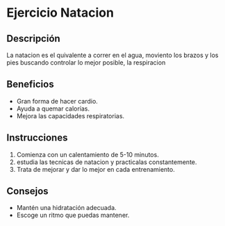 # Ejercicio Natacion
## Descripción
La natacion es el quivalente a correr en el agua, moviento los brazos y los pies buscando controlar lo mejor posible, la respiracion
## Beneficios
- Gran forma de hacer cardio.
- Ayuda a quemar calorías.
- Mejora las capacidades respiratorias.
## Instrucciones
1. Comienza con un calentamiento de 5-10 minutos.
2. estudia las tecnicas de natacion y practicalas constantemente.
3. Trata de mejorar y dar lo mejor en cada entrenamiento.
## Consejos
- Mantén una hidratación adecuada.
- Escoge un ritmo que puedas mantener.